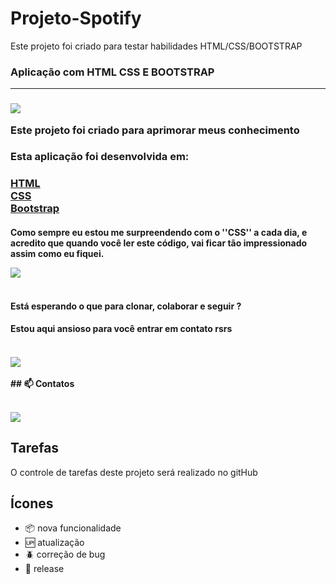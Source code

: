 # Projeto-Spotify
Este projeto foi criado para testar habilidades HTML/CSS/BOOTSTRAP

<h3>Aplicação com HTML CSS E BOOTSTRAP<hr><h3>

<img src="https://media.giphy.com/media/dQCL1MmecfLbDD6qg2/giphy.gif" /><br>

Este projeto foi criado para aprimorar meus conhecimento</b></br> 

<h3>Esta aplicação foi desenvolvida em:<h3>

[HTML](https://developer.mozilla.org/pt-BR/docs/Web/HTML)<br>
[CSS](https://developer.mozilla.org/pt-BR/docs/Web/CSS)<br>
[Bootstrap](https://www.homehost.com.br/blog/tutoriais/o-que-e-bootstrap/)

<h4>Como sempre eu estou me surpreendendo com o ''CSS'' a cada dia, e acredito que quando você ler este código, vai ficar tão impressionado assim como eu fiquei.<br>

<img src="https://media.giphy.com/media/fWfowxJtHySJ0SGCgN/giphy.gif" /><br><br>
<h4>Está esperando o que para clonar, colaborar e seguir ?</h4>
<h4>Estou aqui ansioso para você entrar em contato rsrs<h4><br>
<img src="https://media.giphy.com/media/xUySTwvLU2wwPqOtsk/giphy.gif" /><br><br>
 ## 📫 Contatos <br><br>



[<img src="https://img.shields.io/badge/linkedin-%230077B5.svg?&style=for-the-badge&logo=linkedin&logoColor=white" />](https://www.linkedin.com/in/pedro-henrique-b09b64206/)
## Tarefas

O controle de tarefas deste projeto será realizado no gitHub

## Ícones

- :package: nova funcionalidade
- :up: atualização
- :beetle: correção de bug
- :checkered_flag: release
